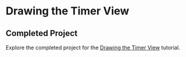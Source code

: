 # Drawing the Timer View
## Completed Project

Explore the completed project for the [Drawing the Timer View](https://developer.apple.com/tutorials/app-dev-training/drawing-the-timer-view) tutorial.


